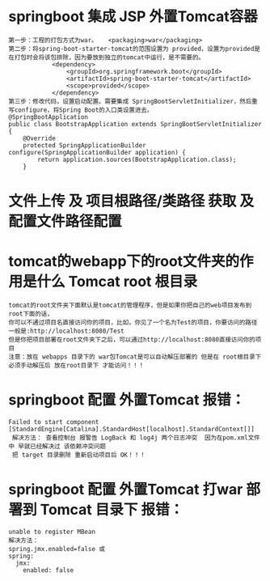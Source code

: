 
# springboot  集成  JSP 外置Tomcat容器
    第一步：工程的打包方式为war。   <packaging>war</packaging>
    第二步：将spring-boot-starter-tomcat的范围设置为 provided，设置为provided是在打包时会将该包排除，因为要放到独立的tomcat中运行，是不需要的。
                <dependency>
                    <groupId>org.springframework.boot</groupId>
                    <artifactId>spring-boot-starter-tomcat</artifactId>
                    <scope>provided</scope>
                </dependency>
    第三步：修改代码，设置启动配置。需要集成 SpringBootServletInitializer，然后重写configure，将Spring Boot的入口类设置进去。
    @SpringBootApplication
    public class BootstrapApplication extends SpringBootServletInitializer {
        @Override
        protected SpringApplicationBuilder configure(SpringApplicationBuilder application) {
            return application.sources(BootstrapApplication.class);
        }

#  文件上传 及 项目根路径/类路径 获取  及 配置文件路径配置



# tomcat的webapp下的root文件夹的作用是什么  Tomcat root 根目录
    tomcat的root文件夹下面默认是tomcat的管理程序，但是如果你把自己的web项目发布到root下面的话，
    你可以不通过项目名直接访问你的项目，比如，你见了一个名为Test的项目，你要访问的路径一般是:http://localhost:8080/Test
    但是你把项目部署在root文件夹下之后，可以通过http://localhost:8080直接访问你的项目
    注意：放在 webapps 目录下的 war包Tomcat是可以自动解压部署的 但是在 root根目录下 必须手动解压后 放在root目录下 才能访问！！！


#  springboot 配置 外置Tomcat  报错：
    Failed to start component [StandardEngine[Catalina].StandardHost[localhost].StandardContext[]]
     解决方法： 查看控制台 报警告 LogBack 和 log4j 两个日志冲突  因为在pom.xml文件中 早就已经解决过 该依赖冲突问题
     把 target 目录删除 重新启动项目后 OK！！！

#  springboot 配置 外置Tomcat  打war 部署到 Tomcat 目录下 报错：
    unable to register MBean
    解决方法：  
    spring.jmx.enabled=false 或
    spring:
      jmx:
        enabled: false